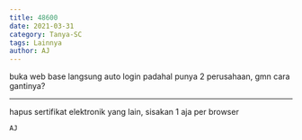 ```yaml
---
title: 48600
date: 2021-03-31
category: Tanya-SC
tags: Lainnya
author: AJ
---
```


buka web base langsung auto login padahal punya 2 perusahaan, gmn cara gantinya?

---

hapus sertifikat elektronik yang lain, sisakan 1 aja per browser

`AJ`
